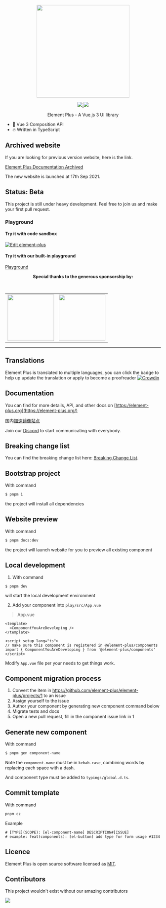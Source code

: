 <p align="center">
  <img width="300px" src="https://user-images.githubusercontent.com/10731096/95823103-9ce15780-0d5f-11eb-8010-1bd1b5910d4f.png">
</p>

<p align="center">
  <a href="https://www.npmjs.org/package/element-plus">
    <img src="https://img.shields.io/npm/v/element-plus.svg">
  </a>
  <a href="https://npmcharts.com/compare/element-plus?minimal=true">
    <img src="http://img.shields.io/npm/dm/element-plus.svg">
  </a>
  <br>
</p>

<p align="center">Element Plus - A Vue.js 3 UI library</p>

- 💪 Vue 3 Composition API
- 🔥 Written in TypeScript

## Archived website

If you are looking for previous version website, here is the link.

[Element Plus Documentation Archived](https://github.com/element-plus/doc-archive)

The new website is launched at 17th Sep 2021.

## Status: Beta

This project is still under heavy development. Feel free to join us and make your first pull request.

### Playground

#### Try it with code sandbox

[![Edit element-plus](https://codesandbox.io/static/img/play-codesandbox.svg)](https://codesandbox.io/s/element-plus-demo-dxtcr)

#### Try it with our built-in playground

[Playground](https://play.element-plus.org/)

<p align="center">
  <b>Special thanks to the generous sponsorship by:</b>
</p>
<br/>
<table align="center" cellspacing="0" cellpadding="0">
  <tbody>
    <tr>
      <td align="center" valign="middle">
        <a href="https://bit.dev/?from=element-ui" target="_blank">
          <img width="150px" src="https://user-images.githubusercontent.com/10095631/41342907-e44e7196-6f2f-11e8-92f2-47702dc8f059.png">
        </a>
      </td>
      <td align="center" valign="middle">
        <a href="https://www.renren.io/?from=element-ui" target="_blank">
          <img width="150px" src="https://user-images.githubusercontent.com/82012629/126620778-0d8ab509-018a-45d7-b8de-a5bac2ad519a.png">
        </a>
      </td>
    </tr>
  </tbody>
</table>

---

## Translations

Element Plus is translated to multiple languages, you can click the badge to help up update the translation or apply to become
a proofreader [![Crowdin](https://badges.crowdin.net/element-plus/localized.svg)](https://crowdin.com/project/element-plus)

## Documentation

You can find for more details, API, and other docs on [https://element-plus.org](https://element-plus.org/)

国内[加速镜像站点](https://element-plus.gitee.io/)

Join our [Discord](https://discord.link/ElementPlus) to start communicating with everybody.

## Breaking change list

You can find the breaking change list here: [Breaking Change List](https://github.com/element-plus/element-plus/issues/162).

## Bootstrap project

With command

```bash
$ pnpm i
```

the project will install all dependencies

## Website preview

With command

```bash
$ pnpm docs:dev
```

the project will launch website for you to preview all existing component

## Local development

1. With command

```shell
$ pnpm dev
```

will start the local development environment

2. Add your component into `play/src/App.vue`

> App.vue

```vue
<template>
  <ComponentYouAreDeveloping />
</template>

<script setup lang="ts">
// make sure this component is registered in @element-plus/components
import { ComponentYouAreDeveloping } from '@element-plus/components'
</script>
```

Modify `App.vue` file per your needs to get things work.

## Component migration process

1. Convert the item in https://github.com/element-plus/element-plus/projects/1 to an issue
2. Assign yourself to the issue
3. Author your component by generating new component command below
4. Migrate tests and docs
5. Open a new pull request, fill in the component issue link in 1

## Generate new component

With command

```bash
$ pnpm gen component-name
```

Note the `component-name` must be in `kebab-case`, combining words by replacing each space with a dash.

And component type must be added to `typings/global.d.ts`.

## Commit template

With command

```bash
pnpm cz
```

Example

```
# [TYPE](SCOPE): [el-component-name] DESCRIPTION#[ISSUE]
# example: feat(components): [el-button] add type for form usage #1234
```

## Licence

Element Plus is open source software licensed as
[MIT](https://github.com/element-plus/element-plus/blob/master/LICENSE).

## Contributors

This project wouldn't exist without our amazing contributors

<a href="https://github.com/element-plus/element-plus/graphs/contributors">
  <img src="https://contrib.rocks/image?repo=element-plus/element-plus" />
</a>
